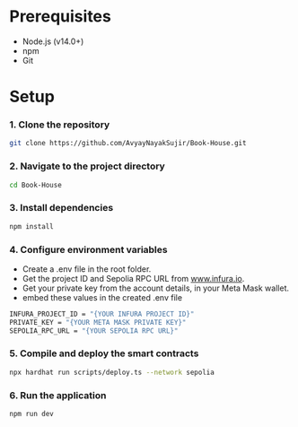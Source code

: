# Prerequisites
- Node.js (v14.0+)
- npm
- Git

# Setup
### 1. Clone the repository
```bash
git clone https://github.com/AvyayNayakSujir/Book-House.git
```
### 2. Navigate to the project directory
```bash
cd Book-House
```
### 3. Install dependencies
```bash
npm install
```
### 4. Configure environment variables
 - Create a .env file in the root folder.
 - Get the project ID and Sepolia RPC URL from www.infura.io. 
 - Get your private key from the account details, in your Meta Mask wallet.
 - embed these values in the created .env file
```bash
INFURA_PROJECT_ID = "{YOUR INFURA PROJECT ID}" 
PRIVATE_KEY = "{YOUR META MASK PRIVATE KEY}"
SEPOLIA_RPC_URL = "{YOUR SEPOLIA RPC URL}"
```
### 5. Compile and deploy the smart contracts
```bash
npx hardhat run scripts/deploy.ts --network sepolia
```
### 6. Run the application
```bash
npm run dev
```
